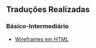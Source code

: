 Traduções Realizadas
--------------------
### Básico-Intermediário
- [Wireframes em HTML](https://github.com/erickpatrick/traducoes/blob/master/artigos/html-css/20140520-html-wireframes.md)